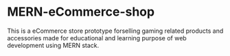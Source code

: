 # MERN-eCommerce-shop

This is a eCommerce store prototype forselling gaming related products and accessories made for educational and learning purpose of web development using MERN stack.
